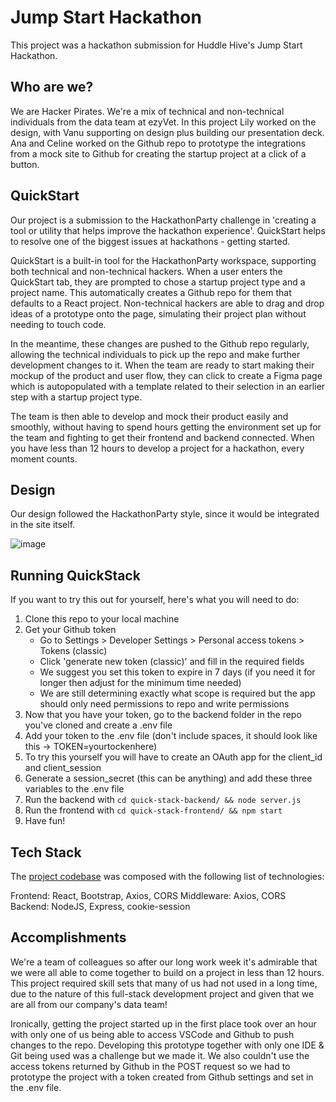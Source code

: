 # Jump Start Hackathon

This project was a hackathon submission for Huddle Hive's Jump Start Hackathon. 

## Who are we?

We are Hacker Pirates. We're a mix of technical and non-technical individuals from the data team at ezyVet. In this project Lily worked on the design, with Vanu supporting on design plus building our presentation deck. Ana and Celine worked on the Github repo to prototype the integrations from a mock site to Github for creating the startup project at a click of a button.

## QuickStart

Our project is a submission to the HackathonParty challenge in 'creating a tool or utility that helps improve the hackathon experience'. QuickStart helps to resolve one of the biggest issues at hackathons - getting started.

QuickStart is a built-in tool for the HackathonParty workspace, supporting both technical and non-technical hackers. When a user enters the QuickStart tab, they are prompted to chose a startup project type and a project name. This automatically creates a Github repo for them that defaults to a React project. Non-technical hackers are able to drag and drop ideas of a prototype onto the page, simulating their project plan without needing to touch code. 

In the meantime, these changes are pushed to the Github repo regularly, allowing the technical individuals to pick up the repo and make further development changes to it. When the team are ready to start making their mockup of the product and user flow, they can click to create a Figma page which is autopopulated with a template related to their selection in an earlier step with a startup project type. 

The team is then able to develop and mock their product easily and smoothly, without having to spend hours getting the environment set up for the team and fighting to get their frontend and backend connected. When you have less than 12 hours to develop a project for a hackathon, every moment counts.

## Design

Our design followed the HackathonParty style, since it would be integrated in the site itself.

![image](https://github.com/user-attachments/assets/bdf530fe-45aa-498a-a99c-f4a01383bf27)

## Running QuickStack

If you want to try this out for yourself, here's what you will need to do:

1. Clone this repo to your local machine
2. Get your Github token
     - Go to Settings > Developer Settings > Personal access tokens > Tokens (classic)
     - Click 'generate new token (classic)' and fill in the required fields
     - We suggest you set this token to expire in 7 days (if you need it for longer then adjust for the minimum time needed)
     - We are still determining exactly what scope is required but the app should only need permissions to repo and write permissions
3. Now that you have your token, go to the backend folder in the repo you've cloned and create a .env file
4. Add your token to the .env file (don't include spaces, it should look like this -> TOKEN=yourtockenhere)
5. To try this yourself you will have to create an OAuth app for the client_id and client_session
6. Generate a session_secret (this can be anything) and add these three variables to the .env file
7. Run the backend with `cd quick-stack-backend/ && node server.js`
8. Run the frontend with `cd quick-stack-frontend/ && npm start`
9. Have fun!

## Tech Stack

The [project codebase](https://github.com/anawinter53/QuickStack) was composed with the following list of technologies:

Frontend: React, Bootstrap, Axios, CORS
Middleware: Axios, CORS
Backend: NodeJS, Express, cookie-session

## Accomplishments

We're a team of colleagues so after our long work week it's admirable that we were all able to come together to build on a project in less than 12 hours. This project required skill sets that many of us had not used in a long time, due to the nature of this full-stack development project and given that we are all from our company's data team!

Ironically, getting the project started up in the first place took over an hour with only one of us being able to access VSCode and Github to push changes to the repo. Developing this prototype together with only one IDE & Git being used was a challenge but we made it. We also couldn't use the access tokens returned by Github in the POST request so we had to prototype the project with a token created from Github settings and set in the .env file.
